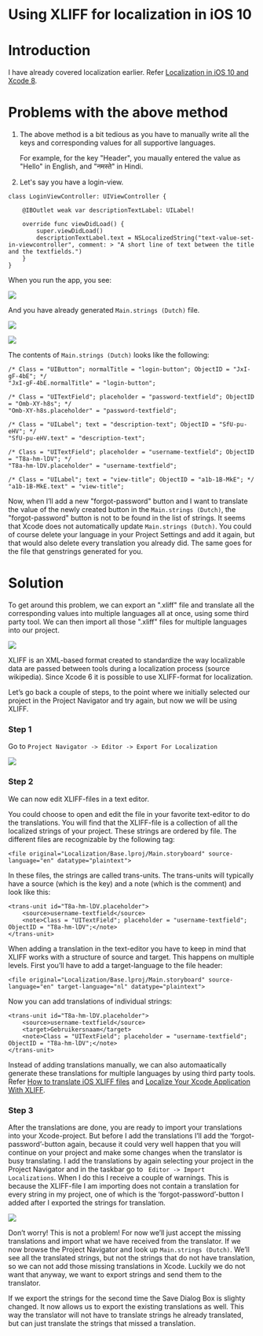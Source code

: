 # Using XLIFF for localization in iOS 10

# Introduction

I have already covered localization earlier. Refer [Localization in iOS 10 and Xcode 8](https://github.com/AnirudhDas/AniruddhaDas.github.io/blob/master/iOS/Localization/Localization.md).

# Problems with the above method

1. The above method is a bit tedious as you have to manually write all the keys and corresponding values for all supportive languages. 

	For example, for the key "Header", you maually entered the value as "Hello" in English, and "नमस्ते" in Hindi.

2. Let's say you have a login-view.

```
class LoginViewController: UIViewController {

    @IBOutlet weak var descriptionTextLabel: UILabel!
    
    override func viewDidLoad() {
        super.viewDidLoad()
        descriptionTextLabel.text = NSLocalizedString("text-value-set-in-viewcontroller", comment: > "A short line of text between the title and the textfields.")
    }
}
```

When you run the app, you see:

![](3.png)

And you have already generated ```Main.strings (Dutch)``` file.

![](2.png)

![](4.png)

The contents of ```Main.strings (Dutch)``` looks like the following:

```
/* Class = "UIButton"; normalTitle = "login-button"; ObjectID = "JxI-gF-4bE"; */
"JxI-gF-4bE.normalTitle" = "login-button";

/* Class = "UITextField"; placeholder = "password-textfield"; ObjectID = "Omb-XY-h8s"; */
"Omb-XY-h8s.placeholder" = "password-textfield";

/* Class = "UILabel"; text = "description-text"; ObjectID = "SfU-pu-eHV"; */
"SfU-pu-eHV.text" = "description-text";

/* Class = "UITextField"; placeholder = "username-textfield"; ObjectID = "T8a-hm-lDV"; */
"T8a-hm-lDV.placeholder" = "username-textfield";

/* Class = "UILabel"; text = "view-title"; ObjectID = "a1b-1B-MkE"; */
"a1b-1B-MkE.text" = "view-title";
```

Now, when I’ll add a new "forgot-password" button and I want to translate the value of the newly created button in the ```Main.strings (Dutch)```, the "forgot-password" button is not to be found in the list of strings. It seems that Xcode does not automatically update ```Main.strings (Dutch)```. You could of course delete your language in your Project Settings and add it again, but that would also delete every translation you already did. The same goes for the file that genstrings generated for you.

# Solution

To get around this problem, we can export an ".xliff" file and translate all the corresponding values into multiple languages all at once, using some third party tool. We can then import all those ".xliff" files for multiple languages into our project.

![](https://github.com/AnirudhDas/AniruddhaDas.github.io/blob/master/iOS/Using%20Xliff/1.png)

XLIFF is an XML-based format created to standardize the way localizable data are passed between tools during a localization process (source wikipedia). Since Xcode 6 it is possible to use XLIFF-format for localization.

Let’s go back a couple of steps, to the point where we initially selected our project in the Project Navigator and try again, but now we will be using XLIFF.

### Step 1

Go to ``` Project Navigator -> Editor -> Export For Localization ```

![](5.png)

### Step 2

We can now edit XLIFF-files in a text editor.

You could choose to open and edit the file in your favorite text-editor to do the translations. You will find that the XLIFF-file is a collection of all the localized strings of your project. These strings are ordered by file. The different files are recognizable by the following tag:

```
<file original="Localization/Base.lproj/Main.storyboard" source-language="en" datatype="plaintext">
```
In these files, the strings are called trans-units. The trans-units will typically have a source (which is the key) and a note (which is the comment) and look like this:

```
<trans-unit id="T8a-hm-lDV.placeholder">
    <source>username-textfield</source>
    <note>Class = "UITextField"; placeholder = "username-textfield"; ObjectID = "T8a-hm-lDV";</note>
</trans-unit>
```

When adding a translation in the text-editor you have to keep in mind that XLIFF works with a structure of source and target. This happens on multiple levels. First you’ll have to add a target-language to the file header:

```
<file original="Localization/Base.lproj/Main.storyboard" source-language="en" target-language="nl" datatype="plaintext">
```

Now you can add translations of individual strings:

```
<trans-unit id="T8a-hm-lDV.placeholder">
    <source>username-textfield</source>
    <target>Gebruikersnaam</target>
    <note>Class = "UITextField"; placeholder = "username-textfield"; ObjectID = "T8a-hm-lDV";</note>
</trans-unit>
```

Instead of adding translations manually, we can also automaatically generate these translations for multiple languages by using third party tools. Refer [How to translate iOS XLIFF files](https://poeditor.com/help/how_to_translate_ios_xliff) and [Localize Your Xcode Application With XLIFF](https://phraseapp.com/blog/posts/ios-how-to-translate-apps-in-xcode/).

### Step 3

After the translations are done, you are ready to import your translations into your Xcode-project. But before I add the translations I’ll add the ‘forgot-password’-button again, because it could very well happen that you will continue on your project and make some changes when the translator is busy translating. I add the translations by again selecting your project in the Project Navigator and in the taskbar go to ``` Editor -> Import Localizations```. When I do this I receive a couple of warnings. This is because the XLIFF-file I am importing does not contain a translation for every string in my project, one of which is the ‘forgot-password’-button I added after I exported the strings for translation.

![](6.png)

Don’t worry! This is not a problem! For now we’ll just accept the missing translations and import what we have received from the translator. If we now browse the Project Navigator and look up ```Main.strings (Dutch)```. We’ll see all the translated strings, but not the strings that do not have translation, so we can not add those missing translations in Xcode. Luckily we do not want that anyway, we want to export strings and send them to the translator.

If we export the strings for the second time the Save Dialog Box is slighty changed. It now allows us to export the existing translations as well. This way the translator will not have to translate strings he already translated, but can just translate the strings that missed a translation.